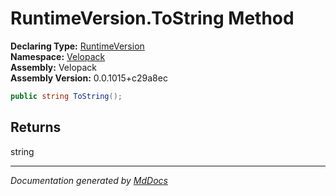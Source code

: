 ﻿<!--  
  <auto-generated>   
    The contents of this file were generated by a tool.  
    Changes to this file may be list if the file is regenerated  
  </auto-generated>   
-->

# RuntimeVersion.ToString Method

**Declaring Type:** [RuntimeVersion](../index.md)  
**Namespace:** [Velopack](../../index.md)  
**Assembly:** Velopack  
**Assembly Version:** 0.0.1015+c29a8ec

```csharp
public string ToString();
```

## Returns

string

___

*Documentation generated by [MdDocs](https://github.com/ap0llo/mddocs)*
